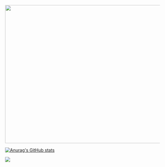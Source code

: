 <img src="https://media.giphy.com/media/Nx0rz3jtxtEre/giphy.gif"  width="1000" height="450">




[![Anurag's GitHub stats](https://github-readme-stats.vercel.app/api?username=albonec)](https://github.com/anuraghazra/github-readme-stats)

![](https://komarev.com/ghpvc/?username=albonec&label=PROFILE+VIEWS)


